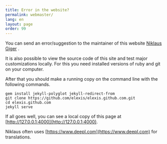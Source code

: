 ```yaml
---
title: Error in the website?
permalink: webmaster/
lang: en
layout: page
order: 99
---
```


You can send an error/suggestion to the maintainer of this website  [Niklaus Giger](mailto:niklaus.giger@member.fsf.org) .

It is also possible to view the source code of this site and test major customizations locally. For this you need installed versions of ruby and git on your computer.

After that you should make a running copy on the command line with the following commands.

```
gem install jekyll-polyglot jekyll-redirect-from
git clone https://github.com/elexis/elexis.github.com.git
cd elexis.github.com
jekyll serve
```
If all goes well, you can see a local copy of this page at  [http://127.0.0.1:4000](http://127.0.0.1:4000).

Niklaus often uses [https://www.deepl.com](https://www.deepl.com) for translations.

